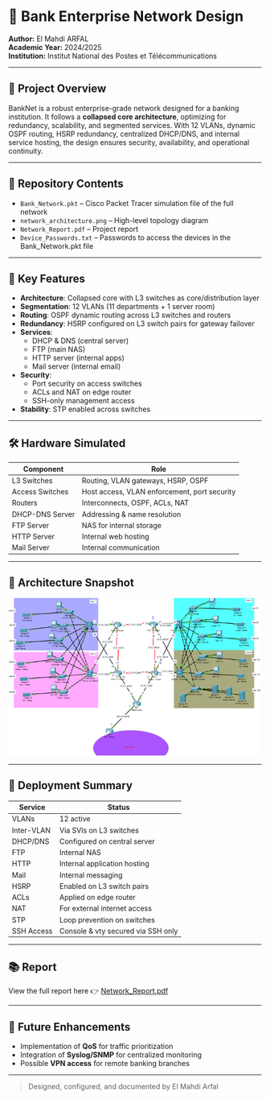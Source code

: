 # 🏦 Bank Enterprise Network Design

**Author:** El Mahdi ARFAL  
**Academic Year:** 2024/2025  
**Institution:** Institut National des Postes et Télécommunications  

---

## 📌 Project Overview

BankNet is a robust enterprise-grade network designed for a banking institution. It follows a **collapsed core architecture**, optimizing for redundancy, scalability, and segmented services. With 12 VLANs, dynamic OSPF routing, HSRP redundancy, centralized DHCP/DNS, and internal service hosting, the design ensures security, availability, and operational continuity.

---

## 📂 Repository Contents

- `Bank_Network.pkt` – Cisco Packet Tracer simulation file of the full network  
- `network_architecture.png` – High-level topology diagram  
- `Network_Report.pdf` – Project report
- `Device_Passwords.txt` – Passwords to access the devices in the Bank_Network.pkt file

---

## 🧠 Key Features

- **Architecture**: Collapsed core with L3 switches as core/distribution layer
- **Segmentation**: 12 VLANs (11 departments + 1 server room)
- **Routing**: OSPF dynamic routing across L3 switches and routers
- **Redundancy**: HSRP configured on L3 switch pairs for gateway failover
- **Services**:
  - DHCP & DNS (central server)
  - FTP (main NAS)
  - HTTP server (internal apps)
  - Mail server (internal email)
- **Security**:
  - Port security on access switches
  - ACLs and NAT on edge router
  - SSH-only management access
- **Stability**: STP enabled across switches

---

## 🛠 Hardware Simulated

| Component       | Role                                             |
|----------------|--------------------------------------------------|
| L3 Switches     | Routing, VLAN gateways, HSRP, OSPF               |
| Access Switches | Host access, VLAN enforcement, port security     |
| Routers         | Interconnects, OSPF, ACLs, NAT                   |
| DHCP-DNS Server | Addressing & name resolution                    |
| FTP Server      | NAS for internal storage                         |
| HTTP Server     | Internal web hosting                             |
| Mail Server     | Internal communication                           |

---

## 🧩 Architecture Snapshot

![Network Topology](network_architecture.png)

---

## 🧪 Deployment Summary

| Service        | Status                               |
|----------------|--------------------------------------|
| VLANs          | 12 active                            |
| Inter-VLAN     | Via SVIs on L3 switches              |
| DHCP/DNS       | Configured on central server         |
| FTP            | Internal NAS                         |
| HTTP           | Internal application hosting         |
| Mail           | Internal messaging                   |
| HSRP           | Enabled on L3 switch pairs           |
| ACLs           | Applied on edge router               |
| NAT            | For external internet access         |
| STP            | Loop prevention on switches          |
| SSH Access     | Console & vty secured via SSH only   |

---

## 📚 Report

View the full report here 👉 [Network_Report.pdf](./Network_Report.pdf)

---

## 🧭 Future Enhancements

- Implementation of **QoS** for traffic prioritization  
- Integration of **Syslog/SNMP** for centralized monitoring  
- Possible **VPN access** for remote banking branches  

---

> Designed, configured, and documented by El Mahdi Arfal
